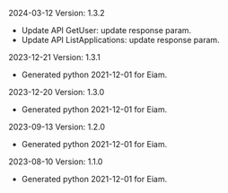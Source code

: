 2024-03-12 Version: 1.3.2
- Update API GetUser: update response param.
- Update API ListApplications: update response param.


2023-12-21 Version: 1.3.1
- Generated python 2021-12-01 for Eiam.

2023-12-20 Version: 1.3.0
- Generated python 2021-12-01 for Eiam.

2023-09-13 Version: 1.2.0
- Generated python 2021-12-01 for Eiam.

2023-08-10 Version: 1.1.0
- Generated python 2021-12-01 for Eiam.

